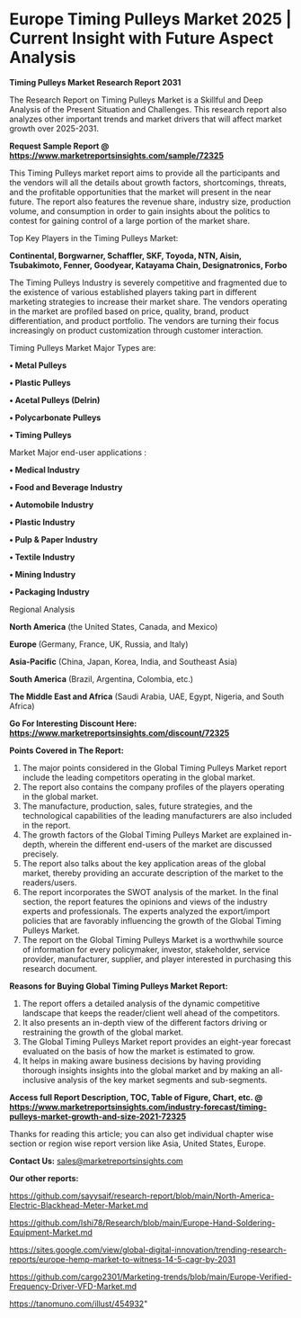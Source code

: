 # Europe Timing Pulleys Market 2025 | Current Insight with Future Aspect Analysis

<strong>Timing Pulleys Market Research Report 2031</strong>

The Research Report on Timing Pulleys Market is a Skillful and Deep Analysis of the Present Situation and Challenges. This research report also analyzes other important trends and market drivers that will affect market growth over 2025-2031.

<strong>Request Sample Report @ <a href=https://www.marketreportsinsights.com/sample/72325>https://www.marketreportsinsights.com/sample/72325</a></strong>

This Timing Pulleys market report aims to provide all the participants and the vendors will all the details about growth factors, shortcomings, threats, and the profitable opportunities that the market will present in the near future. The report also features the revenue share, industry size, production volume, and consumption in order to gain insights about the politics to contest for gaining control of a large portion of the market share.

Top Key Players in the Timing Pulleys Market:

<strong>Continental, Borgwarner, Schaffler, SKF, Toyoda, NTN, Aisin, Tsubakimoto, Fenner, Goodyear, Katayama Chain, Designatronics, Forbo</strong>

The Timing Pulleys Industry is severely competitive and fragmented due to the existence of various established players taking part in different marketing strategies to increase their market share. The vendors operating in the market are profiled based on price, quality, brand, product differentiation, and product portfolio. The vendors are turning their focus increasingly on product customization through customer interaction.

Timing Pulleys Market Major Types are:

<strong>• Metal Pulleys

• Plastic Pulleys

• Acetal Pulleys (Delrin)

• Polycarbonate Pulleys

• Timing Pulleys</strong>

Market Major end-user applications :

<strong>• Medical Industry

• Food and Beverage Industry

• Automobile Industry

• Plastic Industry

• Pulp & Paper Industry

• Textile Industry

• Mining Industry

• Packaging Industry</strong>

Regional Analysis

</u><strong><b>North America</b></strong> (the United States, Canada, and Mexico)

<strong><b>Europe </b></strong>(Germany, France, UK, Russia, and Italy)

<strong><b>Asia-Pacific</b></strong> (China, Japan, Korea, India, and Southeast Asia)

<strong><b>South America</b></strong> (Brazil, Argentina, Colombia, etc.)

<strong><b>The Middle East and Africa</b></strong> (Saudi Arabia, UAE, Egypt, Nigeria, and South Africa)

<strong>Go For Interesting Discount Here: <a href=https://www.marketreportsinsights.com/discount/72325>https://www.marketreportsinsights.com/discount/72325</a></strong>

<strong>Points Covered in The Report:</strong>
<ol>
  <li>The major points considered in the Global Timing Pulleys Market report include the leading competitors operating in the global market.</li>
  <li>The report also contains the company profiles of the players operating in the global market.</li>
  <li>The manufacture, production, sales, future strategies, and the technological capabilities of the leading manufacturers are also included in the report.</li>
  <li>The growth factors of the Global Timing Pulleys Market are explained in-depth, wherein the different end-users of the market are discussed precisely.</li>
  <li>The report also talks about the key application areas of the global market, thereby providing an accurate description of the market to the readers/users.</li>
  <li>The report incorporates the SWOT analysis of the market. In the final section, the report features the opinions and views of the industry experts and professionals. The experts analyzed the export/import policies that are favorably influencing the growth of the Global Timing Pulleys Market.</li>
  <li>The report on the Global Timing Pulleys Market is a worthwhile source of information for every policymaker, investor, stakeholder, service provider, manufacturer, supplier, and player interested in purchasing this research document.</li>
</ol>
<strong>Reasons for Buying Global Timing Pulleys Market Report:</strong>

<ol>
  <li>The report offers a detailed analysis of the dynamic competitive landscape that keeps the reader/client well ahead of the competitors.</li>
  <li>It also presents an in-depth view of the different factors driving or restraining the growth of the global market.</li>
  <li>The Global Timing Pulleys Market report provides an eight-year forecast evaluated on the basis of how the market is estimated to grow.</li>
  <li>It helps in making aware business decisions by having providing thorough insights insights into the global market and by making an all-inclusive analysis of the key market segments and sub-segments.</li>
</ol>
<strong>Access full Report Description, TOC, Table of Figure, Chart, etc. @ <a href=https://www.marketreportsinsights.com/industry-forecast/timing-pulleys-market-growth-and-size-2021-72325>https://www.marketreportsinsights.com/industry-forecast/timing-pulleys-market-growth-and-size-2021-72325</a></strong>


Thanks for reading this article; you can also get individual chapter wise section or region wise report version like Asia, United States, Europe.

<strong>Contact Us:</strong>
sales@marketreportsinsights.com

<strong>Our other reports:</strong>

<a href=https://github.com/sayysaif/research-report/blob/main/North-America-Electric-Blackhead-Meter-Market.md>https://github.com/sayysaif/research-report/blob/main/North-America-Electric-Blackhead-Meter-Market.md</a>

<a href=https://github.com/Ishi78/Research/blob/main/Europe-Hand-Soldering-Equipment-Market.md>https://github.com/Ishi78/Research/blob/main/Europe-Hand-Soldering-Equipment-Market.md</a>

<a href=https://sites.google.com/view/global-digital-innovation/trending-research-reports/europe-hemp-market-to-witness-14-5-cagr-by-2031>https://sites.google.com/view/global-digital-innovation/trending-research-reports/europe-hemp-market-to-witness-14-5-cagr-by-2031</a>

<a href=https://github.com/cargo2301/Marketing-trends/blob/main/Europe-Verified-Frequency-Driver-VFD-Market.md>https://github.com/cargo2301/Marketing-trends/blob/main/Europe-Verified-Frequency-Driver-VFD-Market.md</a>

<a href=https://tanomuno.com/illust/454932>https://tanomuno.com/illust/454932</a>"
